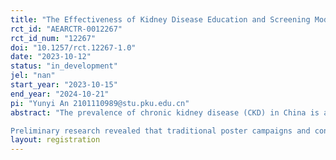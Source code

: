 ```yaml
---
title: "The Effectiveness of Kidney Disease Education and Screening Model: A Field Study among Community Residents"
rct_id: "AEARCTR-0012267"
rct_id_num: "12267"
doi: "10.1257/rct.12267-1.0"
date: "2023-10-12"
status: "in_development"
jel: "nan"
start_year: "2023-10-15"
end_year: "2024-10-21"
pi: "Yunyi An 2101110989@stu.pku.edu.cn"
abstract: "The prevalence of chronic kidney disease (CKD) in China is as high as 10.8%. Aside from progressing to end-stage renal disease, CKD significantly increases the risk of cardiovascular diseases and malignant tumors, leading to substantial healthcare consumption. Abundant research evidence suggests that early detection and intervention in CKD management can effectively control the progression of the disease. However, the awareness of CKD in China is only 10.0%, particularly low among individuals with early-stage CKD, underscoring the necessity for public kidney disease health education and early screening.
Preliminary research revealed that traditional poster campaigns and continuing education for community healthcare providers had limited effectiveness. This study is based on the context of CKD health education and screening for community residents, which will be conducted at a public venue in a community in Beijing, specifically involving the placement of different CKD promotional posters in different time intervals. It explores the impact of various health education strategies on community residents' participation rates (viewing, inquiries, and receiving test kits) using different types of information (health hazard, time cost, conformity information). It investigates the effect of different health education strategies on CKD high-risk populations in the community, concerning CKD screening and ongoing monitoring."
layout: registration
---
```


